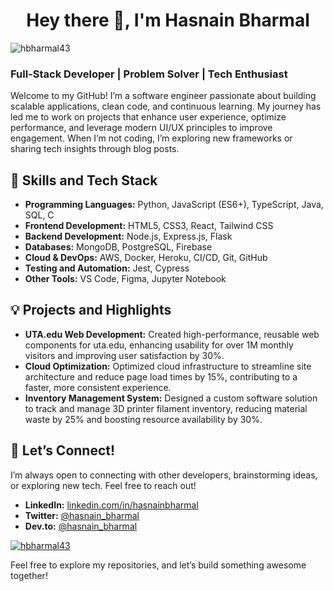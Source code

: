 <h1 align="center">Hey there 👋, I'm Hasnain Bharmal</h1>

<p align="left"> <img src="https://komarev.com/ghpvc/?username=hbharmal43&label=Profile%20views&color=0e75b6&style=flat" alt="hbharmal43" /> </p>

### Full-Stack Developer | Problem Solver | Tech Enthusiast

Welcome to my GitHub! I’m a software engineer passionate about building scalable applications, clean code, and continuous learning. My journey has led me to work on projects that enhance user experience, optimize performance, and leverage modern UI/UX principles to improve engagement. When I’m not coding, I’m exploring new frameworks or sharing tech insights through blog posts.

## 🚀 Skills and Tech Stack

- **Programming Languages:** Python, JavaScript (ES6+), TypeScript, Java, SQL, C
- **Frontend Development:** HTML5, CSS3, React, Tailwind CSS
- **Backend Development:** Node.js, Express.js, Flask
- **Databases:** MongoDB, PostgreSQL, Firebase
- **Cloud & DevOps:** AWS, Docker, Heroku, CI/CD, Git, GitHub
- **Testing and Automation:** Jest, Cypress
- **Other Tools:** VS Code, Figma, Jupyter Notebook

## 💡 Projects and Highlights

- **UTA.edu Web Development:** Created high-performance, reusable web components for uta.edu, enhancing usability for over 1M monthly visitors and improving user satisfaction by 30%.
- **Cloud Optimization:** Optimized cloud infrastructure to streamline site architecture and reduce page load times by 15%, contributing to a faster, more consistent experience.
- **Inventory Management System:** Designed a custom software solution to track and manage 3D printer filament inventory, reducing material waste by 25% and boosting resource availability by 30%.

## 🤝 Let’s Connect!

I’m always open to connecting with other developers, brainstorming ideas, or exploring new tech. Feel free to reach out!

- **LinkedIn:** [linkedin.com/in/hasnainbharmal](https://www.linkedin.com/in/hasnainbharmal)
- **Twitter:** [@hasnain_bharmal](https://twitter.com/hasnain_bharmal)
- **Dev.to:** [@hasnain_bharmal](https://dev.to/hasnain_bharmal)

<p align="left"> <a href="https://github.com/ryo-ma/github-profile-trophy"><img src="https://github-profile-trophy.vercel.app/?username=hbharmal43" alt="hbharmal43" /></a> </p>

Feel free to explore my repositories, and let’s build something awesome together!
